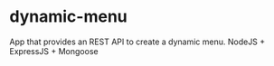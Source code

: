 # dynamic-menu
App that provides an REST API to create a dynamic menu. NodeJS + ExpressJS + Mongoose
